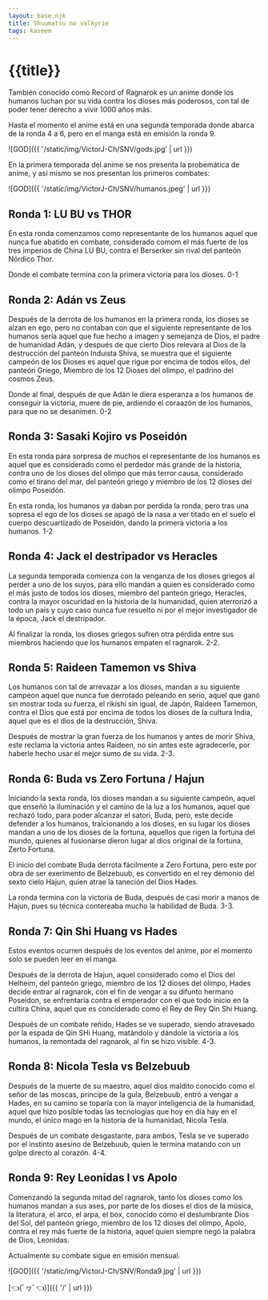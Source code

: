 ```yaml
---
layout: base.njk
title: Shuumatsu no valkyrie
tags: kaseem
---
```


# {{title}}

También conocido como Record of Ragnarok es un anime donde los humanos luchan por su vida contra los dioses más poderosos, con tal de poder tener derecho a vivir 1000 años más.

Hasta el momento el anime está en una segunda temporada donde abarca de la ronda 4 a 6, pero en el manga está en emisión la ronda 9.

![GOD]({{ '/static/img/VictorJ-Ch/SNV/gods.jpg' | url }})

En la primera temporada del anime se nos presenta la probemática de anime, y así mismo se nos presentan los primeros combates:

![GOD]({{ '/static/img/VictorJ-Ch/SNV/humanos.jpeg' | url }})


## Ronda 1: LU BU vs THOR

En esta ronda comenzamos como representante de los humanos aquel que nunca fue abatido en combate, considerado comom el más fuerte de los tres imperios de China LU BU, contra el Berserker sin rival del panteón Nórdico Thor.

Donde el combate termina con la primera victoria para los dioses. 0-1

## Ronda 2: Adán vs Zeus

Después de la derrota de los humanos en la primera ronda, los dioses se alzan en ego, pero no contaban con que el siguiente representante de los humanos sería aquel que fue hecho a imagen y semejanza de Dios, el padre de humanidad Adán, y después de que cierto Dios relevara al Dios de la destrucción del panteón Induista  Shiva, se muestra que el siguiente campeón de los Dioses es aquel que rigue por encima de todos ellos, del panteón Griego, Miembro de los 12 Dioses del olimpo, el padrino del cosmos Zeus.

Donde al final, después de que Adán le diera esperanza a los humanos de conseguir la victoria, muere de pie, ardiendo el coraazón de los humanos, para que no se desanimen. 0-2

## Ronda 3: Sasaki Kojiro vs Poseidón

En esta ronda para sorpresa de muchos el representante de los humanos es aquel que es considerado como el perdedor más grande de la historia, contra uno de los dioses del olimpo que más terror causa, considerado como el tirano del mar, del panteón griego y miembro de los 12 dioses del olimpo Poseidón.

En esta ronda, los humanos ya daban por perdida la ronda, pero tras una sopresa el ego de los dioses se apagó de la nasa a ver titado en el suelo el cuerpo descuartizado de Poseidón, dando la primera victoria a los humanos. 1-2

## Ronda 4: Jack el destripador vs Heracles

La segunda temporada comienza con la venganza de los dioses griegos al perder a uno de los suyos, para ello mandan a quien es considerado como el más justo de todos los dioses, miembro del panteón griego, Heracles, contra la mayor oscuridad en la historia de la humanidad, quien aterrorizó a todo un país y cuyo caso nunca fue resuelto ni por el mejor investigador de la época, Jack el destripador.

Al finalizar la ronda, los dioses griegos sufren otra pérdida entre sus miembros haciendo que los humanos empaten el ragnarok. 2-2.

## Ronda 5: Raideen Tamemon vs Shiva

Los humanos con tal de arrevazar a los dioses, mandan a su siguiente campéon aquel que nunca fue derrotado peleando en serio, aquel que ganó sin mostrar toda su fuerza, el rikishi sin igual, de Japón, Raideen Tamemon, contra el Dios que está por encima de todos los dioses de la cultura India, aquel que es el dios de la destrucción, Shiva.

Después de mostrar la gran fuerza de los humanos y antes de morir Shiva, este reclama la victoria antes Raideen, no sin antes este agradecerle, por haberle hecho usar el mejor sumo de su vida. 2-3.

## Ronda 6: Buda vs Zero Fortuna / Hajun

Iniciando la sexta ronda, los dioses mandan a su siguiente campeón, aquel que enseñó la iluminación y el camino de la luz a los humanos, aquel que rechazó todo, para poder alcanzar el satori, Buda, pero, este decide defender a los humanos, traicionando a los dioses, en su lugar los dioses mandan a uno de los dioses de la fortuna, aquellos que rigen la fortuna del mundo, quienes al fusionarse dieron lugar al dios original de la fortuna, Zerto Fortuna.

El inicio del combate Buda derrota fácilmente a Zero Fortuna, pero este por obra de ser exerimento de Belzebuub, es convertido en el rey demonio del sexto cielo Hajun, quien atrae la taneción del Dios Hades.

La ronda termina con la victoria de Buda, después de casi morir a manos de Hajun, pues su técnica contereaba mucho la habilidad de Buda. 3-3.

## Ronda 7: Qin Shi Huang vs Hades

Estos eventos ocurren después de los eventos del anime, por el momento solo se pueden leer en el manga.

Después de la derrota de Hajun, aquel considerado como el Dios del Helheim, del panteón griego, miembro de los 12 dioses del olimpo, Hades decide entrar al ragnarok, con el fin de vengar a su difunto hermano Poseidon, se enfrentaría contra el emperador con el que todo inicio en la cultira China, aquel que es conciderado como el Rey de Rey Qin Shi Huang.

Después de un combate reñido, Hades se ve superado, siendo atravesado  por la espada de Qin SHi Huang, matándolo y dándole la victoria a los humanos, la remontada del ragnarok, al fin se hizo visible. 4-3.

## Ronda 8: Nicola Tesla vs Belzebuub

Después de la muerte de su maestro, aquel dios maldito conocido como el señor de las moscas, principe de la gula, Belzebuub, entró a vengar a Hades, en su camino se toparía con la mayor inteligencia de la humanidad, aquel que hizo posible todas las tecnologías que hoy en día hay en el mundo, el único mago en la historia de la humanidad, Nicola Tesla.

Después de un combate desgastante, para ambos, Tesla se ve superado por el instinto asesino de Belzebuub, quien le termina matando con un golpe directo al corazón. 4-4.

## Ronda 9: Rey Leonidas I vs Apolo

Comenzando la segunda mitad del ragnarok, tanto los dioses como los humanos mandan a sus ases, por parte de los dioses el dios de la música, la literatura, el arco, el arpa, el box, conocido como el deslumbrante Dios del Sol, del panteón griego, miembro de los 12 dioses del olimpo, Apolo, contra el rey más fuerte de la historia, aquel quien siempre negó la palabra de Dios, Leonidas.

Actualmente su combate sigue en emisión mensual.

![GOD]({{ '/static/img/VictorJ-Ch/SNV/Ronda9.jpg' | url }})

[👈(ﾟヮﾟ👈)]({{ '/' | url }})